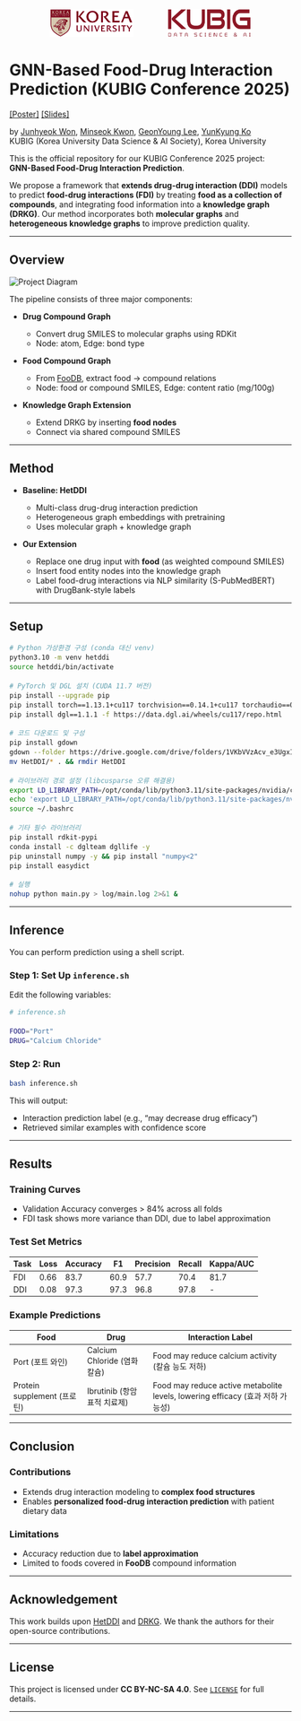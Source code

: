 <p align="center">
  <img src="assets/ku-logo.png" alt="Korea University" height="50">    
  <img src="assets/KUBIG_logo.png" alt="KUBIG 2025" height="50">
</p>

# GNN-Based Food-Drug Interaction Prediction (KUBIG Conference 2025)

[[Poster]](./poster.pdf) [[Slides]](./slides.pdf)

by [Junhyeok Won](#), [Minseok Kwon](#), [GeonYoung Lee](https://wltschmrz.github.io/), [YunKyung Ko](#)  
KUBIG (Korea University Data Science & AI Society), Korea University

This is the official repository for our KUBIG Conference 2025 project:  
**GNN-Based Food-Drug Interaction Prediction**.

We propose a framework that **extends drug-drug interaction (DDI)** models to predict **food-drug interactions (FDI)** by treating **food as a collection of compounds**, and integrating food information into a **knowledge graph (DRKG)**. Our method incorporates both **molecular graphs** and **heterogeneous knowledge graphs** to improve prediction quality.

---

## Overview

![Project Diagram](assets/figures/fdi_pipeline.png)

The pipeline consists of three major components:

- **Drug Compound Graph**  
  - Convert drug SMILES to molecular graphs using RDKit  
  - Node: atom, Edge: bond type

- **Food Compound Graph**  
  - From [FooDB](https://foodb.ca), extract food → compound relations  
  - Node: food or compound SMILES, Edge: content ratio (mg/100g)  

- **Knowledge Graph Extension**  
  - Extend DRKG by inserting **food nodes**  
  - Connect via shared compound SMILES

---

## Method

- **Baseline: HetDDI**  
  - Multi-class drug-drug interaction prediction  
  - Heterogeneous graph embeddings with pretraining  
  - Uses molecular graph + knowledge graph

- **Our Extension**  
  - Replace one drug input with **food** (as weighted compound SMILES)  
  - Insert food entity nodes into the knowledge graph  
  - Label food-drug interactions via NLP similarity (S-PubMedBERT) with DrugBank-style labels

---

## Setup

```bash
# Python 가상환경 구성 (conda 대신 venv)
python3.10 -m venv hetddi
source hetddi/bin/activate

# PyTorch 및 DGL 설치 (CUDA 11.7 버전)
pip install --upgrade pip
pip install torch==1.13.1+cu117 torchvision==0.14.1+cu117 torchaudio==0.13.1 --index-url https://download.pytorch.org/whl/cu117
pip install dgl==1.1.1 -f https://data.dgl.ai/wheels/cu117/repo.html

# 코드 다운로드 및 구성
pip install gdown
gdown --folder https://drive.google.com/drive/folders/1VKbVVzAcv_e3UgxId-Jrpac2SKqnCWeN
mv HetDDI/* . && rmdir HetDDI

# 라이브러리 경로 설정 (libcusparse 오류 해결용)
export LD_LIBRARY_PATH=/opt/conda/lib/python3.11/site-packages/nvidia/cusparse/lib:$LD_LIBRARY_PATH
echo 'export LD_LIBRARY_PATH=/opt/conda/lib/python3.11/site-packages/nvidia/cusparse/lib:$LD_LIBRARY_PATH' >> ~/.bashrc
source ~/.bashrc

# 기타 필수 라이브러리
pip install rdkit-pypi
conda install -c dglteam dgllife -y
pip uninstall numpy -y && pip install "numpy<2"
pip install easydict

# 실행
nohup python main.py > log/main.log 2>&1 &
````

---

## Inference

You can perform prediction using a shell script.

### Step 1: Set Up `inference.sh`

Edit the following variables:

```bash
# inference.sh

FOOD="Port"
DRUG="Calcium Chloride"
```

### Step 2: Run

```bash
bash inference.sh
```

This will output:

* Interaction prediction label (e.g., “may decrease drug efficacy”)
* Retrieved similar examples with confidence score

---

## Results

### Training Curves

* Validation Accuracy converges > 84% across all folds
* FDI task shows more variance than DDI, due to label approximation

### Test Set Metrics

| Task | Loss | Accuracy | F1   | Precision | Recall | Kappa/AUC |
| ---- | ---- | -------- | ---- | --------- | ------ | --------- |
| FDI  | 0.66 | 83.7     | 60.9 | 57.7      | 70.4   | 81.7      |
| DDI  | 0.08 | 97.3     | 97.3 | 96.8      | 97.8   | -         |

### Example Predictions

| Food                     | Drug                    | Interaction Label                                                       |
| ------------------------ | ----------------------- | ----------------------------------------------------------------------- |
| Port (포트 와인)             | Calcium Chloride (염화칼슘) | Food may reduce calcium activity (칼슘 능도 저하)                             |
| Protein supplement (프로틴) | Ibrutinib (항암 표적 치료제)   | Food may reduce active metabolite levels, lowering efficacy (효과 저하 가능성) |

---

## Conclusion

### Contributions

* Extends drug interaction modeling to **complex food structures**
* Enables **personalized food-drug interaction prediction** with patient dietary data

### Limitations

* Accuracy reduction due to **label approximation**
* Limited to foods covered in **FooDB** compound information

---

## Acknowledgement

This work builds upon [HetDDI](https://github.com/) and [DRKG](https://github.com/gnn4dr/DRKG). We thank the authors for their open-source contributions.

---

## License

This project is licensed under **CC BY-NC-SA 4.0**.
See [`LICENSE`](./LICENSE) for full details.

---
